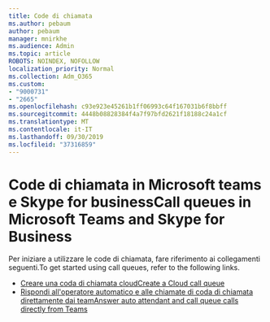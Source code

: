 ```yaml
---
title: Code di chiamata
ms.author: pebaum
author: pebaum
manager: mnirkhe
ms.audience: Admin
ms.topic: article
ROBOTS: NOINDEX, NOFOLLOW
localization_priority: Normal
ms.collection: Adm_O365
ms.custom:
- "9000731"
- "2665"
ms.openlocfilehash: c93e923e45261b1ff06993c64f167031b6f8bbff
ms.sourcegitcommit: 4448b08828384f4a7f97bfd2621f18188c24a1cf
ms.translationtype: MT
ms.contentlocale: it-IT
ms.lasthandoff: 09/30/2019
ms.locfileid: "37316859"
---
```

# <a name="call-queues-in-microsoft-teams-and-skype-for-business"></a><span data-ttu-id="6da57-102">Code di chiamata in Microsoft teams e Skype for business</span><span class="sxs-lookup"><span data-stu-id="6da57-102">Call queues in Microsoft Teams and Skype for Business</span></span> 

<span data-ttu-id="6da57-103">Per iniziare a utilizzare le code di chiamata, fare riferimento ai collegamenti seguenti.</span><span class="sxs-lookup"><span data-stu-id="6da57-103">To get started using call queues, refer to the following links.</span></span>

- [<span data-ttu-id="6da57-104">Creare una coda di chiamata cloud</span><span class="sxs-lookup"><span data-stu-id="6da57-104">Create a Cloud call queue</span></span>](https://docs.microsoft.com/microsoftteams/create-a-phone-system-call-queue)
- [<span data-ttu-id="6da57-105">Rispondi all'operatore automatico e alle chiamate di coda di chiamata direttamente dai team</span><span class="sxs-lookup"><span data-stu-id="6da57-105">Answer auto attendant and call queue calls directly from Teams</span></span>](https://docs.microsoft.com/microsoftteams/answer-auto-attendant-and-call-queue-calls)
